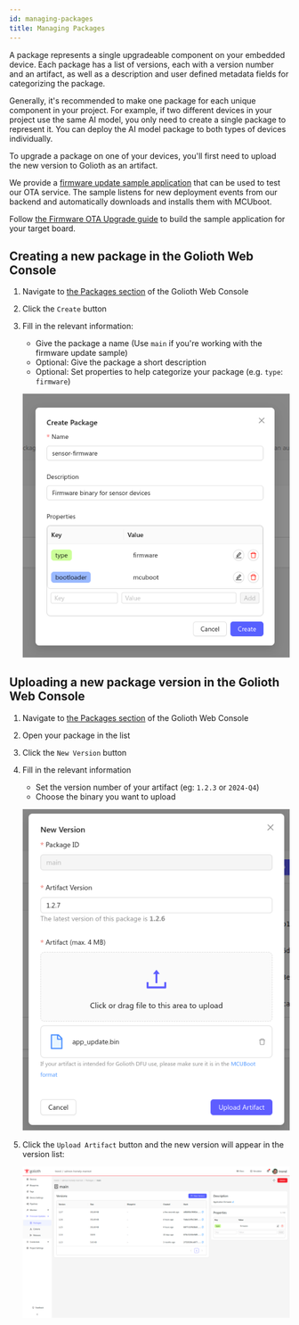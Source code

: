 ```yaml
---
id: managing-packages
title: Managing Packages
---
```


A package represents a single upgradeable component on your embedded device.
Each package has a list of versions, each with a version number and an artifact,
as well as a description and user defined metadata fields for categorizing the
package.

Generally, it's recommended to make one package for each unique component in
your project. For example, if two different devices in your project use the same
AI model, you only need to create a single package to represent it. You can
deploy the AI model package to both types of devices individually.

To upgrade a package on one of your devices, you'll first need to upload the new
version to Golioth as an artifact.

We provide a [firmware update sample
application](https://github.com/golioth/golioth-firmware-sdk/tree/main/examples/zephyr/fw_update)
that can be used to test our OTA service. The sample listens for new deployment
events from our backend and automatically downloads and installs them with
MCUboot.

Follow [the Firmware OTA Upgrade
guide](/firmware/golioth-firmware-sdk/firmware-upgrade/firmware-upgrade) to
build the sample application for your target board.

## Creating a new package in the Golioth Web Console

1. Navigate to [the Packages section](https://console.golioth.io/packages) of
   the Golioth Web Console
2. Click the `Create` button
3. Fill in the relevant information:
    - Give the package a name (Use `main` if you're working with the firmware
      update sample)
    - Optional: Give the package a short description
    - Optional: Set properties to help categorize your package (e.g. `type`:
      `firmware`)

    ![Creating a Package](./assets/web-console-create-package.png)

## Uploading a new package version in the Golioth Web Console

1. Navigate to [the Packages section](https://console.golioth.io/packages) of
   the Golioth Web Console
2. Open your package in the list
3. Click the `New Version` button
4. Fill in the relevant information
    - Set the version number of your artifact (eg: `1.2.3` or `2024-Q4`)
    - Choose the binary you want to upload

    ![Creating an Artifact](./assets/web-console-create-artifact.png)

5. Click the `Upload Artifact` button and the new version will appear in the
   version list:

    ![Version list](./assets/web-console-artifact-list.png)
